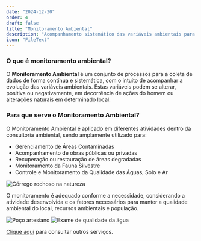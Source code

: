 ```yaml
---
date: "2024-12-30"
order: 4
draft: false
title: "Monitoramento Ambiental"
description: "Acompanhamento sistemático das variáveis ambientais para garantir a qualidade do meio ambiente"
icon: "FileText"
---
```


### O que é monitoramento ambiental?

O **Monitoramento Ambiental** é um conjunto de processos para a coleta de dados de forma contínua e sistemática, com o intuito de acompanhar a evolução das variáveis ambientais. Estas variáveis podem se alterar, positiva ou negativamente, em decorrência de ações do homem ou alterações naturais em determinado local.

### Para que serve o Monitoramento Ambiental?

O Monitoramento Ambiental é aplicado em diferentes atividades dentro da consultoria ambiental, sendo amplamente utilizado para:

- Gerenciamento de Áreas Contaminadas
- Acompanhamento de obras públicas ou privadas
- Recuperação ou restauração de áreas degradadas
- Monitoramento da Fauna Silvestre
- Controle e Monitoramento da Qualidade das Águas, Solo e Ar

![Córrego rochoso na natureza](/images/services/monitoramento-3.jpg)

O monitoramento é adequado conforme a necessidade, considerando a atividade desenvolvida e os fatores necessários para manter a qualidade ambiental do local, recursos ambientais e população.

<div class="flex flex-col md:flex-row gap-4">
  <img src="/images/services/monitoramento-2.jpg" alt="Poço artesiano" class="w-full md:w-1/2 h-auto" />
  <img src="/images/services/monitoramento-1.jpg" alt="Exame de qualidade da água" class="w-full md:w-1/2 h-auto" />
</div>

[Clique aqui](/servicos) para consultar outros serviços. 
